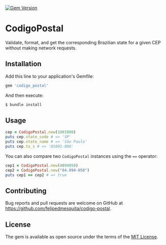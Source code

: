 [![Gem Version](https://badge.fury.io/rb/codigo_postal.svg)](https://badge.fury.io/rb/codigo_postal)
# CodigoPostal
Validate, format, and get the corresponding Brazilian state for a given CEP without making network requests.

## Installation
Add this line to your application's Gemfile:

```ruby
gem 'codigo_postal'
```

And then execute:
```bash
$ bundle install
```

## Usage
```ruby
cep = CodigoPostal.new(1001000)
puts cep.state_code # => 'SP'
puts cep.state_name # => 'São Paulo'
puts cep.to_s # => '01001-000'
```

You can also compare two `CodigoPostal` instances using the `==` operator:
```ruby
cep1 = CodigoPostal.new(4094050)
cep2 = CodigoPostal.new("04.094-050")
puts cep1 == cep2 # => true
```

## Contributing
Bug reports and pull requests are welcome on GitHub at https://github.com/felipedmesquita/codigo-postal.

## License
The gem is available as open source under the terms of the [MIT License](https://opensource.org/licenses/MIT).
